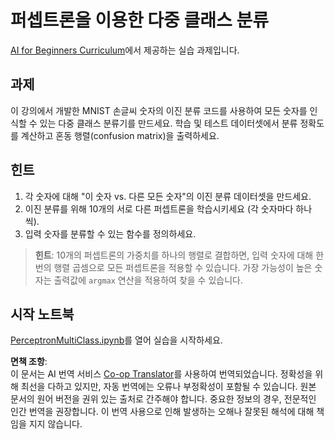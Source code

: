 <!--
CO_OP_TRANSLATOR_METADATA:
{
  "original_hash": "7336583e4630220c835335da640016db",
  "translation_date": "2025-08-24T21:35:11+00:00",
  "source_file": "lessons/3-NeuralNetworks/03-Perceptron/lab/README.md",
  "language_code": "ko"
}
-->
# 퍼셉트론을 이용한 다중 클래스 분류

[AI for Beginners Curriculum](https://github.com/microsoft/ai-for-beginners)에서 제공하는 실습 과제입니다.

## 과제

이 강의에서 개발한 MNIST 손글씨 숫자의 이진 분류 코드를 사용하여 모든 숫자를 인식할 수 있는 다중 클래스 분류기를 만드세요. 학습 및 테스트 데이터셋에서 분류 정확도를 계산하고 혼동 행렬(confusion matrix)을 출력하세요.

## 힌트

1. 각 숫자에 대해 "이 숫자 vs. 다른 모든 숫자"의 이진 분류 데이터셋을 만드세요.
1. 이진 분류를 위해 10개의 서로 다른 퍼셉트론을 학습시키세요 (각 숫자마다 하나씩).
1. 입력 숫자를 분류할 수 있는 함수를 정의하세요.

> **힌트**: 10개의 퍼셉트론의 가중치를 하나의 행렬로 결합하면, 입력 숫자에 대해 한 번의 행렬 곱셈으로 모든 퍼셉트론을 적용할 수 있습니다. 가장 가능성이 높은 숫자는 출력값에 `argmax` 연산을 적용하여 찾을 수 있습니다.

## 시작 노트북

[PerceptronMultiClass.ipynb](../../../../../../lessons/3-NeuralNetworks/03-Perceptron/lab/PerceptronMultiClass.ipynb)를 열어 실습을 시작하세요.

**면책 조항**:  
이 문서는 AI 번역 서비스 [Co-op Translator](https://github.com/Azure/co-op-translator)를 사용하여 번역되었습니다. 정확성을 위해 최선을 다하고 있지만, 자동 번역에는 오류나 부정확성이 포함될 수 있습니다. 원본 문서의 원어 버전을 권위 있는 출처로 간주해야 합니다. 중요한 정보의 경우, 전문적인 인간 번역을 권장합니다. 이 번역 사용으로 인해 발생하는 오해나 잘못된 해석에 대해 책임을 지지 않습니다.